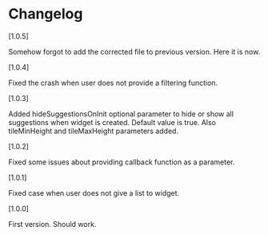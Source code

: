 # Changelog

[1.0.5]

Somehow forgot to add the corrected file to previous version. Here it is now.


[1.0.4]

Fixed the crash when user does not provide a filtering function.


[1.0.3]

Added hideSuggestionsOnInit optional parameter to hide or show all suggestions when widget is created. 
Default value is true. Also tileMinHeight and tileMaxHeight parameters added.


[1.0.2]

Fixed some issues about providing callback function as a parameter.


[1.0.1]

Fixed case when user does not give a list to widget.


[1.0.0]

First version. Should work.